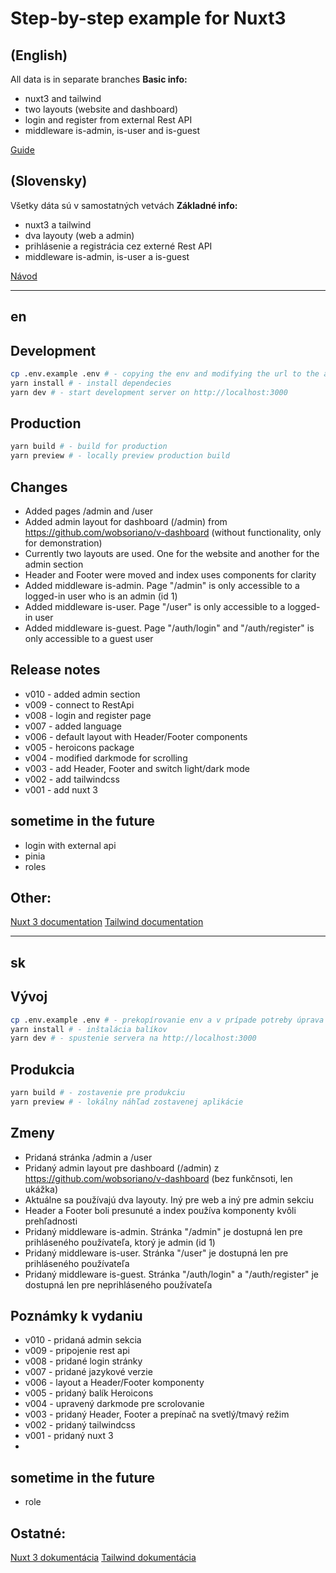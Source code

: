 # Step-by-step example for Nuxt3

## (English)
All data is in separate branches
**Basic info:**
- nuxt3 and tailwind
- two layouts (website and dashboard)
- login and register from external Rest API
- middleware is-admin, is-user and is-guest

[Guide](#en)

## (Slovensky)
Všetky dáta sú v samostatných vetvách
**Základné info:**
- nuxt3 a tailwind
- dva layouty (web a admin)
- prihlásenie a registrácia cez externé Rest API
- middleware is-admin, is-user a is-guest

[Návod](#sk)

---
## en

## Development
```bash
cp .env.example .env # - copying the env and modifying the url to the api if necessary
yarn install # - install dependecies
yarn dev # - start development server on http://localhost:3000
```

## Production
```bash
yarn build # - build for production
yarn preview # - locally preview production build
```

## Changes
- Added pages /admin and /user 
- Added admin layout for dashboard (/admin) from https://github.com/wobsoriano/v-dashboard (without functionality, only for demonstration)
- Currently two layouts are used. One for the website and another for the admin section 
- Header and Footer were moved and index uses components for clarity 
- Added middleware is-admin. Page "/admin" is only accessible to a logged-in user who is an admin (id 1)
- Added middleware is-user. Page "/user" is only accessible to a logged-in user 
- Added middleware is-guest. Page "/auth/login" and "/auth/register" is only accessible to a guest user

## Release notes
- v010 - added admin section
- v009 - connect to RestApi
- v008 - login and register page
- v007 - added language
- v006 - default layout with Header/Footer components
- v005 - heroicons package
- v004 - modified darkmode for scrolling
- v003 - add Header, Footer and switch light/dark mode
- v002 - add tailwindcss
- v001 - add nuxt 3

## sometime in the future
- login with external api
- pinia
- roles

## Other:
[Nuxt 3 documentation](https://nuxt.com/docs/getting-started/introduction)
[Tailwind documentation](https://tailwindcss.com/docs/installation)


---

## sk

## Vývoj
```bash
cp .env.example .env # - prekopírovanie env a v prípade potreby úprava url na api
yarn install # - inštalácia balíkov
yarn dev # - spustenie servera na http://localhost:3000
```

## Produkcia
```bash
yarn build # - zostavenie pre produkciu
yarn preview # - lokálny náhľad zostavenej aplikácie
```

## Zmeny
- Pridaná stránka /admin a /user
- Pridaný admin layout pre dashboard (/admin) z https://github.com/wobsoriano/v-dashboard (bez funkčnsoti, len ukážka)
- Aktuálne sa používajú dva layouty. Iný pre web a iný pre admin sekciu
- Header a Footer boli presunuté a index používa komponenty kvôli prehľadnosti
- Pridaný middleware is-admin. Stránka "/admin" je dostupná len pre prihláseného používateľa, ktorý je admin (id 1)
- Pridaný middleware is-user. Stránka "/user" je dostupná len pre prihláseného používateľa
- Pridaný middleware is-guest. Stránka "/auth/login" a "/auth/register" je dostupná len pre neprihláseného používateľa

## Poznámky k vydaniu
- v010 - pridaná admin sekcia
- v009 - pripojenie rest api
- v008 - pridané login stránky
- v007 - pridané jazykové verzie
- v006 - layout a Header/Footer komponenty
- v005 - pridaný balík Heroicons
- v004 - upravený darkmode pre scrolovanie
- v003 - pridaný Header, Footer a prepínač na svetlý/tmavý režim
- v002 - pridaný tailwindcss
- v001 - pridaný nuxt 3
- 
## sometime in the future
- role

## Ostatné:
[Nuxt 3 dokumentácia](https://nuxt.com/docs/getting-started/introduction)
[Tailwind dokumentácia](https://tailwindcss.com/docs/installation)
